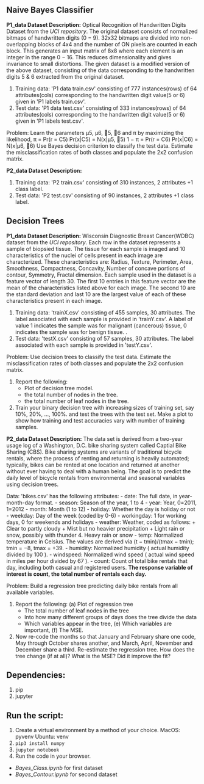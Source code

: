 ## Naive Bayes Classifier

**P1_data Dataset Description:** Optical Recognition of Handwritten Digits Dataset from the *UCI repository*. The original dataset consists of normalized bitmaps of handwritten digits (0 − 9). 32x32 bitmaps are divided into non-overlapping blocks of 4x4 and the number of ON pixels are counted in each block. This generates an input matrix of 8x8 where each element is an integer in the range 0 − 16. This reduces dimensionality and gives invariance to small distortions.
The given dataset is a modified version of the above dataset, consisting of the data corresponding to the handwritten digits 5 & 6 extracted from the original dataset.
1. Training data: 'P1 data train.csv' consisting of 777 instances(rows) of 64 attributes(cols) corresponding to the handwritten digit value(5 or 6) given in 'P1 labels train.csv'.
2. Test data: 'P1 data test.csv' consisting of 333 instances(rows) of 64 attributes(cols) corresponding to the handwritten digit value(5 or 6) given in 'P1 labels test.csv'.

Problem: Learn the parameters μ5, μ6, 􏰂5, 􏰂6 and π by maximizing the likelihood, π = Pr(r = C5) Pr(x|C5) = N(x|μ5, 􏰂5)
1 − π = Pr(r = C6) Pr(x|C6) = N(x|μ6, 􏰂6)
Use Bayes decision criterion to classify the test data. Estimate the misclassification rates of both classes and populate the 2x2 confusion matrix.

**P2_data Dataset Description:** 
1. Training data: 'P2 train.csv' consisting of 310 instances, 2 attributes +1 class label. 
2. Test data: 'P2 test.csv' consisting of 90 instances, 2 attributes +1 class label.

## Decision Trees

**P1_data Dataset Description:** Wisconsin Diagnostic Breast Cancer(WDBC) dataset from the *UCI repository*. Each row in the dataset represents a sample of biopsied tissue. The tissue for each sample is imaged and 10 characteristics of the nuclei of cells present in each image are characterized. These characteristics are: Radius, Texture, Perimeter, Area, Smoothness, Compactness, Concavity, Number of concave portions of contour, Symmetry, Fractal dimension. Each sample used in the dataset is a feature vector of length 30. The first 10 entries in this feature vector are the mean of the characteristics listed above for each image. The second 10 are the standard deviation and last 10 are the largest value of each of these characteristics present in each image.
1. Training data: 'trainX.csv' consisting of 455 samples, 30 attributes. The label associated with each sample is provided in 'trainY.csv'. A label of value 1 indicates the sample was for malignant (cancerous) tissue, 0 indicates the sample was for benign tissue. .  
2. Test data: 'testX.csv' consisting of 57 samples, 30 attributes. The label associated with each sample is provided in 'testY.csv'.

Problem: Use decision trees to classify the test data. Estimate the misclassification rates of both classes and populate the 2x2 confusion matrix.
1. Report the following: 
    - Plot of decision tree model. 
    - the total number of nodes in the tree. 
    - the total number of leaf nodes in the tree.
2. Train your binary decision tree with increasing sizes of training set, say 10%, 20%, ..., 100%. and test the trees with the test set. Make a plot to show how training and test accuracies vary with number of training samples.

**P2_data Dataset Description:** The data set is derived from a two-year usage log of a Washington, D.C. bike sharing system called Captial Bike Sharing (CBS). Bike sharing systems are variants of traditional bicycle rentals, where the process of renting and returning is heavily automated; typically, bikes can be rented at one location and returned at another without ever having to deal with a human being. The goal is to predict the daily level of bicycle rentals from environmental and seasonal variables using decision trees.

Data: 'bikes.csv' has the following attributes:
    - date: The full date, in year-month-day format.
    - season: Season of the year, 1 to 4
    - year: Year, 0=2011, 1=2012
    - month: Month (1 to 12)
    - holiday: Whether the day is holiday or not
    - weekday: Day of the week (coded by 0-6)
    - workingday: 1 for working days, 0 for weekends and holidays
    - weather: Weather, coded as follows:
        + Clear to partly cloudy
        + Mist but no heavier precipitation
        + Light rain or snow, possibly with thunder 4. Heavy rain or snow
    - temp: Normalized temperature in Celsius. The values are derived via (t − tmin)/(tmax − tmin); tmin = −8, tmax = +39.
    - humidity: Normalized humidity ( actual humidity divided by 100 ).
    - windspeed: Normalized wind speed ( actual wind speed in miles per hour divided by 67 ).
    - count: Count of total bike rentals that day, including both casual and registered users.
****The response variable of interest is count, the total number of rentals each day.****

Problem: Build a regression tree predicting daily bike rentals from all available variables.
1. Report the following: (a) Plot of regression tree 
    - The total number of leaf nodes in the tree
    - Into how many different groups of days does the tree divide the data 
    - Which variables appear in the tree, (e) Which variables are important, (f) The MSE.
2. Now re-code the months so that January and February share one code, May through October shares another, and March, April, November and December share a third. Re-estimate the regression tree. How does the tree change (if at all)? What is the MSE? Did it improve the fit?


## Dependencies:

1. pip
2. jupyter

## Run the script:

1. Create a virtual environment by a method of your choice.
MacOS: pyvenv
Ubuntu: venv
2. `pip3 install numpy`
3. `jupyter notebook`
4. Run the code in your browser.
  * *Bayes_Class.ipynb* for first dataset
  * *Bayes_Contour.ipynb* for second dataset